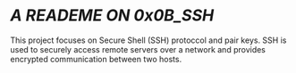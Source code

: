 #			*A READEME ON 0x0B_SSH*
This project focuses on Secure Shell (SSH) protoccol and pair keys. SSH is used to securely access remote servers over a network and provides encrypted communication between two hosts.
